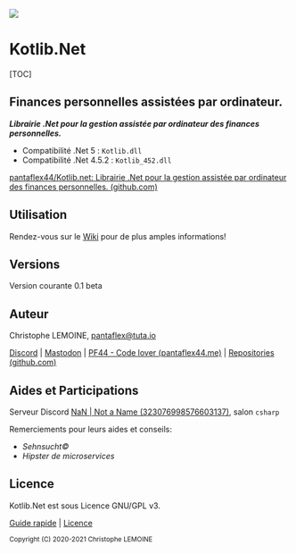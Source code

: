 ![](https://pantaflex44.me/wp-content/uploads/2021/06/kotlib_back.png)

# Kotlib.Net

[TOC]

## Finances personnelles assistées par ordinateur.

***Librairie .Net pour la gestion assistée par ordinateur des finances personnelles.***

- Compatibilité .Net 5 : `Kotlib.dll`
- Compatibilité .Net 4.5.2 : `Kotlib_452.dll`

[pantaflex44/Kotlib.net: Librairie .Net pour la gestion assistée par ordinateur des finances personnelles. (github.com)](https://github.com/pantaflex44/Kotlib.net)



## Utilisation

Rendez-vous sur le [Wiki](https://github.com/pantaflex44/Kotlib.net/wiki) pour de plus amples informations!



## Versions

Version courante 0.1 beta



## Auteur

Christophe LEMOINE, [pantaflex@tuta.io](mailto:%20pantaflex@tuta.io?subject=Kotlib)

[Discord](https://discord.com/users/829806043185676330/) | [Mastodon](https://mamot.fr/@pantaflex44) | [PF44 - Code lover (pantaflex44.me)](https://pantaflex44.me/) | [Repositories (github.com)](https://github.com/pantaflex44?tab=repositories)



## Aides et Participations

Serveur Discord [NaN | Not a Name  (323076998576603137)](https://discord.com/invite/notaname), salon `csharp`

Remerciements pour leurs aides et conseils:

- *Sehnsucht©*
- *Hipster de microservices*



## Licence

Kotlib.Net est sous Licence GNU/GPL v3. 

[Guide rapide](https://www.gnu.org/licenses/quick-guide-gplv3.fr.html) | [Licence](https://www.gnu.org/licenses/gpl-3.0.fr.html)











<small>Copyright (C) 2020-2021 Christophe LEMOINE</small>
